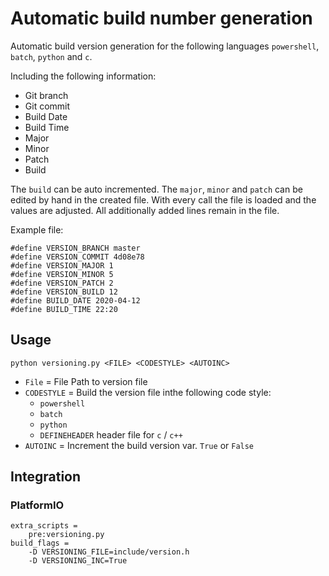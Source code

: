 # Automatic build number generation
Automatic build version generation for the following languages `powershell`, `batch`, `python` and `c`.


Including the following information: 

* Git branch
* Git commit
* Build Date
* Build Time
* Major
* Minor
* Patch
* Build

The `build` can be auto incremented. The `major`, `minor` and `patch` can be edited by hand in the created file. 
With every call the file is loaded and the values are adjusted. All additionally added lines remain in the file.

Example file:

```
#define VERSION_BRANCH master
#define VERSION_COMMIT 4d08e78
#define VERSION_MAJOR 1
#define VERSION_MINOR 5
#define VERSION_PATCH 2
#define VERSION_BUILD 12
#define BUILD_DATE 2020-04-12
#define BUILD_TIME 22:20
```

## Usage
```
python versioning.py <FILE> <CODESTYLE> <AUTOINC>
```

* `File` = File Path to version file
* `CODESTYLE` = Build the version file inthe following code style:
  * `powershell`
  * `batch`
  * `python`
  * `DEFINEHEADER` header file for `c` / `c++`  
* `AUTOINC` = Increment the build version var. `True` or `False`

## Integration

### PlatformIO

```
extra_scripts = 
    pre:versioning.py
build_flags = 
    -D VERSIONING_FILE=include/version.h
    -D VERSIONING_INC=True
```
